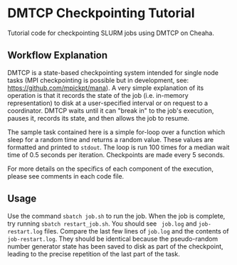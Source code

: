# DMTCP Checkpointing Tutorial

Tutorial code for checkpointing SLURM jobs using DMTCP on Cheaha.

## Workflow Explanation

DMTCP is a state-based checkpointing system intended for single node tasks (MPI checkpointing is possible but in development, see: https://github.com/mpickpt/mana). A very simple explanation of its operation is that it records the state of the job (i.e. in-memory representation) to disk at a user-specified interval or on request to a coordinator. DMTCP waits until it can "break in" to the job's execution, pauses it, records its state, and then allows the job to resume.

The sample task contained here is a simple for-loop over a function which sleep for a random time and returns a random value. These values are formatted and printed to `stdout`. The loop is run 100 times for a median wait time of 0.5 seconds per iteration. Checkpoints are made every 5 seconds.

For more details on the specifics of each component of the execution, please see comments in each code file.

## Usage

Use the command `sbatch job.sh` to run the job. When the job is complete, try running `sbatch restart_job.sh`. You should see ` job.log` and `job-restart.log` files. Compare the last few lines of `job.log` and the contents of `job-restart.log`. They should be identical because the pseudo-random number generator state has been saved to disk as part of the checkpoint, leading to the precise repetition of the last part of the task.
